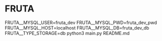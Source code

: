 # FRUTA
FRUTA__MYSQL_USER=fruta_dev FRUTA__MYSQL_PWD=fruta_dev_pwd FRUTA__MYSQL_HOST=localhost FRUTA__MYSQL_DB=fruta_dev_db FRUTA__TYPE_STORAGE=db python3 main.py
README.md

